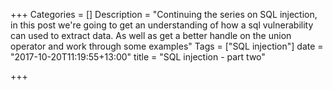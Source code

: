 +++
Categories = []
Description = "Continuing the series on SQL injection, in this post we're going to get an understanding of how a sql vulnerability can used to extract data. As well as get a better handle on the union operator and work through some examples"
Tags = ["SQL injection"]
date = "2017-10-20T11:19:55+13:00"
title = "SQL injection - part two"

+++
